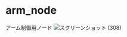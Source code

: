 # arm_node
アーム制御用ノード
![スクリーンショット (308)](https://github.com/Hibikino-Toms-Robot/arm_node/assets/104504380/e1d9a0d0-1d54-4bab-b64a-4294e208622a)
